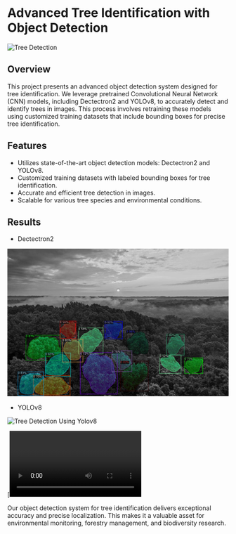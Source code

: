 # Advanced Tree Identification with Object Detection

![Tree Detection](tree_detection.jpg)

## Overview

This project presents an advanced object detection system designed for tree identification. We leverage pretrained Convolutional Neural Network (CNN) models, including Dectectron2 and YOLOv8, to accurately detect and identify trees in images. This process involves retraining these models using customized training datasets that include bounding boxes for precise tree identification.

## Features

- Utilizes state-of-the-art object detection models: Dectectron2 and YOLOv8.
- Customized training datasets with labeled bounding boxes for tree identification.
- Accurate and efficient tree detection in images.
- Scalable for various tree species and environmental conditions.

## Results 

- Dectectron2

![Tree Detection](output/dectectron2.png)

- YOLOv8

![Tree Detection Using Yolov8](output/yolo.png)


[![Watch the video](output/yolov8_video.mp4)

Our object detection system for tree identification delivers exceptional accuracy and precise localization. This makes it a valuable asset for environmental monitoring, forestry management, and biodiversity research.



